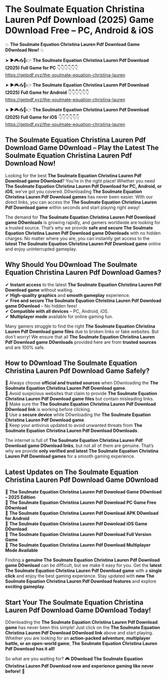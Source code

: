 # The Soulmate Equation Christina Lauren Pdf Download (2025) Game D0wnload Free – PC, Android & iOS

💥 **The Soulmate Equation Christina Lauren Pdf Download Game D0wnload Now!** 💥  

➤ ►🎮📥📱👉 **The Soulmate Equation Christina Lauren Pdf Download (2025) Full Game for PC** 👇👇👇👇👇👇  
https://getpdf.xyz/the-soulmate-equation-christina-lauren  

➤ ►🎮📥📱👉 **The Soulmate Equation Christina Lauren Pdf Download (2025) Full Game for Android** 👇👇👇👇👇👇  
https://getpdf.xyz/the-soulmate-equation-christina-lauren  

➤ ►🎮📥📱👉 **The Soulmate Equation Christina Lauren Pdf Download (2025) Full Game for iOS** 👇👇👇👇👇👇  
https://getpdf.xyz/the-soulmate-equation-christina-lauren  

## The Soulmate Equation Christina Lauren Pdf Download Game D0wnload – Play the Latest The Soulmate Equation Christina Lauren Pdf Download Now!

Looking for the best **The Soulmate Equation Christina Lauren Pdf Download game D0wnload**? You’re in the right place! Whether you need **The Soulmate Equation Christina Lauren Pdf Download for PC, Android, or iOS**, we’ve got you covered. D0wnloading **The Soulmate Equation Christina Lauren Pdf Download games** has never been easier. With our direct links, you can access the **The Soulmate Equation Christina Lauren Pdf Download game** within seconds and start playing right away!  

The demand for **The Soulmate Equation Christina Lauren Pdf Download game D0wnloads** is growing rapidly, and gamers worldwide are looking for a trusted source. That’s why we provide **safe and secure The Soulmate Equation Christina Lauren Pdf Download game D0wnloads** with no hidden charges. No matter where you are, you can instantly get access to the **latest The Soulmate Equation Christina Lauren Pdf Download game** online and enjoy uninterrupted gameplay.  

## **Why Should You D0wnload The Soulmate Equation Christina Lauren Pdf Download Games?**  

✔ **Instant access** to the latest **The Soulmate Equation Christina Lauren Pdf Download game** without waiting.  
✔ **High-quality graphics** and **smooth gameplay** experience.  
✔ **Free and secure The Soulmate Equation Christina Lauren Pdf Download game D0wnload** – No hidden fees!  
✔ **Compatible with all devices** – PC, Android, iOS.  
✔ **Multiplayer mode** available for online gaming fun.  

Many gamers struggle to find the right **The Soulmate Equation Christina Lauren Pdf Download game files** due to broken links or fake websites. But don’t worry! We ensure that all **The Soulmate Equation Christina Lauren Pdf Download game D0wnloads** provided here are from **trusted sources** and are 100% safe.  

## **How to D0wnload The Soulmate Equation Christina Lauren Pdf Download Game Safely?**  

📌 Always choose **official and trusted sources** when D0wnloading the **The Soulmate Equation Christina Lauren Pdf Download game**.  
📌 Avoid suspicious websites that claim to provide **The Soulmate Equation Christina Lauren Pdf Download game files** but contain misleading links.  
📌 Make sure the **The Soulmate Equation Christina Lauren Pdf Download D0wnload link** is working before clicking.  
📌 Use a **secure device** while D0wnloading the **The Soulmate Equation Christina Lauren Pdf Download game**.  
📌 Keep your antivirus updated to avoid unwanted threats from **The Soulmate Equation Christina Lauren Pdf Download D0wnloads**.  

The internet is full of **The Soulmate Equation Christina Lauren Pdf Download game D0wnload links**, but not all of them are genuine. That’s why we provide **only verified and latest The Soulmate Equation Christina Lauren Pdf Download games** for a smooth gaming experience.  

## **Latest Updates on The Soulmate Equation Christina Lauren Pdf Download Game D0wnload**  

🔹 **The Soulmate Equation Christina Lauren Pdf Download Game D0wnload – 2025 Edition**  
🔹 **The Soulmate Equation Christina Lauren Pdf Download PC Game Free D0wnload**  
🔹 **The Soulmate Equation Christina Lauren Pdf Download APK D0wnload for Android**  
🔹 **The Soulmate Equation Christina Lauren Pdf Download iOS Game D0wnload**  
🔹 **The Soulmate Equation Christina Lauren Pdf Download Full Version Game**  
🔹 **The Soulmate Equation Christina Lauren Pdf Download Multiplayer Mode Available**  

Finding a **genuine The Soulmate Equation Christina Lauren Pdf Download game D0wnload** can be difficult, but we make it easy for you. Get the **latest The Soulmate Equation Christina Lauren Pdf Download game** with a **single click** and enjoy the best gaming experience. Stay updated with **new The Soulmate Equation Christina Lauren Pdf Download features** and explore **exciting gameplay**.  

## **Start Your The Soulmate Equation Christina Lauren Pdf Download Game D0wnload Today!**  

D0wnloading the **The Soulmate Equation Christina Lauren Pdf Download game** has never been this simple! Just click on the **The Soulmate Equation Christina Lauren Pdf Download D0wnload link** above and start playing. Whether you are looking for an **action-packed adventure, multiplayer battle, or an open-world game**, **The Soulmate Equation Christina Lauren Pdf Download has it all!**  

So what are you waiting for? 🎮 **D0wnload The Soulmate Equation Christina Lauren Pdf Download now and experience gaming like never before!** 🚀  